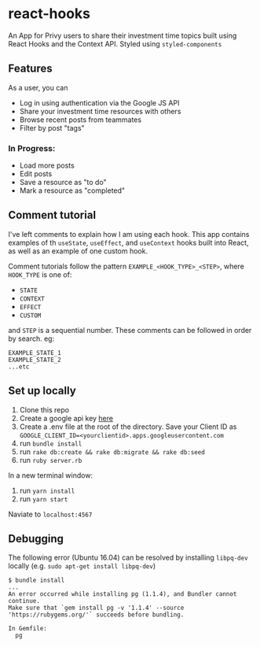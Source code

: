 # react-hooks

An App for Privy users to share their investment time topics built using React Hooks and the Context API. Styled using `styled-components`

## Features
As a user, you can
- Log in using authentication via the Google JS API
- Share your investment time resources with others
- Browse recent posts from teammates
- Filter by post "tags"

### In Progress:
- Load more posts
- Edit posts
- Save a resource as "to do"
- Mark a resource as "completed"

## Comment tutorial
I've left comments to explain how I am using each hook. This app contains examples of th `useState`, `useEffect`, and `useContext`
hooks built into React, as well as an example of one custom hook.

Comment tutorials follow the pattern `EXAMPLE_<HOOK_TYPE>_<STEP>`, where `HOOK_TYPE` is one of:
- `STATE`
- `CONTEXT`
- `EFFECT`
- `CUSTOM`

and `STEP` is a sequential number. These comments can be followed in order by search. eg:
```
EXAMPLE_STATE_1
EXAMPLE_STATE_2
...etc
```

## Set up locally
1. Clone this repo
2. Create a google api key [here](https://developers.google.com/identity/sign-in/web/sign-in)
3. Create a .env file at the root of the directory. Save your Client ID as `GOOGLE_CLIENT_ID=<yourclientid>.apps.googleusercontent.com`
4. run `bundle install`
5. run `rake db:create && rake db:migrate && rake db:seed`
6. run `ruby server.rb`

In a new terminal window:
1. run `yarn install`
2. run `yarn start`

Naviate to `localhost:4567`

## Debugging
The following error (Ubuntu 16.04) can be resolved by installing `libpq-dev` locally (e.g. `sudo apt-get install libpq-dev`)
```
$ bundle install
...
An error occurred while installing pg (1.1.4), and Bundler cannot continue.
Make sure that `gem install pg -v '1.1.4' --source 'https://rubygems.org/'` succeeds before bundling.

In Gemfile:
  pg
```
